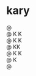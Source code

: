 # kary

@ <br/>
@ K  K<br/>
@ K K<br/>
@ KK<br/>
@ K K<br/>
@ K <br/>
@ <br/>

<!--
@ 
@ K  @   @   @@   @ @
@ K K   @ @  @ @  @ @
@ KK    @@@  @@   @ @
@ K K   @ @  @ @   @
@ K  @  @ @  @ @   @
@
-->
